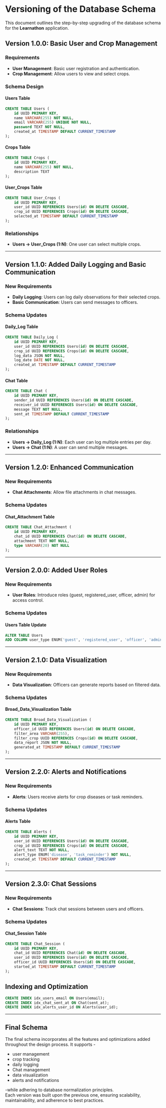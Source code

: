 # Versioning of the Database Schema

This document outlines the step-by-step upgrading of the database schema for the **Learnathon** application. 

## Version 1.0.0: Basic User and Crop Management

### Requirements
- **User Management**: Basic user registration and authentication.
- **Crop Management**: Allow users to view and select crops.

### Schema Design

#### Users Table
```sql
CREATE TABLE Users (
    id UUID PRIMARY KEY,
    name VARCHAR(255) NOT NULL,
    email VARCHAR(255) UNIQUE NOT NULL,
    password TEXT NOT NULL,
    created_at TIMESTAMP DEFAULT CURRENT_TIMESTAMP
);
```

#### Crops Table
```sql
CREATE TABLE Crops (
    id UUID PRIMARY KEY,
    name VARCHAR(255) NOT NULL,
    description TEXT
);
```

#### User_Crops Table
```sql
CREATE TABLE User_Crops (
    id UUID PRIMARY KEY,
    user_id UUID REFERENCES Users(id) ON DELETE CASCADE,
    crop_id UUID REFERENCES Crops(id) ON DELETE CASCADE,
    selected_at TIMESTAMP DEFAULT CURRENT_TIMESTAMP
);
```

### Relationships
- **Users → User_Crops (1:N)**: One user can select multiple crops.

---

## Version 1.1.0: Added Daily Logging and Basic Communication

### New Requirements
- **Daily Logging**: Users can log daily observations for their selected crops.
- **Basic Communication**: Users can send messages to officers.

### Schema Updates

#### Daily_Log Table
```sql
CREATE TABLE Daily_Log (
    id UUID PRIMARY KEY,
    user_id UUID REFERENCES Users(id) ON DELETE CASCADE,
    crop_id UUID REFERENCES Crops(id) ON DELETE CASCADE,
    log_data JSON NOT NULL,
    log_date DATE NOT NULL,
    created_at TIMESTAMP DEFAULT CURRENT_TIMESTAMP
);
```

#### Chat Table
```sql
CREATE TABLE Chat (
    id UUID PRIMARY KEY,
    sender_id UUID REFERENCES Users(id) ON DELETE CASCADE,
    receiver_id UUID REFERENCES Users(id) ON DELETE CASCADE,
    message TEXT NOT NULL,
    sent_at TIMESTAMP DEFAULT CURRENT_TIMESTAMP
);
```

### Relationships
- **Users → Daily_Log (1:N)**: Each user can log multiple entries per day.
- **Users → Chat (1:N)**: A user can send multiple messages.

---

## Version 1.2.0: Enhanced Communication

### New Requirements
- **Chat Attachments**: Allow file attachments in chat messages.

### Schema Updates

#### Chat_Attachment Table
```sql
CREATE TABLE Chat_Attachment (
    id UUID PRIMARY KEY,
    chat_id UUID REFERENCES Chat(id) ON DELETE CASCADE,
    attachment TEXT NOT NULL,
    type VARCHAR(20) NOT NULL
);
```

---

## Version 2.0.0: Added User Roles

### New Requirements
- **User Roles**: Introduce roles (guest, registered_user, officer, admin) for access control.

### Schema Updates

#### Users Table Update
```sql
ALTER TABLE Users
ADD COLUMN user_type ENUM('guest', 'registered_user', 'officer', 'admin') NOT NULL DEFAULT 'guest';
```

---

## Version 2.1.0: Data Visualization

### New Requirements
- **Data Visualization**: Officers can generate reports based on filtered data.

### Schema Updates

#### Broad_Data_Visualization Table
```sql
CREATE TABLE Broad_Data_Visualization (
    id UUID PRIMARY KEY,
    officer_id UUID REFERENCES Users(id) ON DELETE CASCADE,
    filter_area VARCHAR(255),
    filter_crop UUID REFERENCES Crops(id) ON DELETE CASCADE,
    data_report JSON NOT NULL,
    generated_at TIMESTAMP DEFAULT CURRENT_TIMESTAMP
);
```
---

## Version 2.2.0: Alerts and Notifications

### New Requirements
- **Alerts**: Users receive alerts for crop diseases or task reminders.

### Schema Updates

#### Alerts Table
```sql
CREATE TABLE Alerts (
    id UUID PRIMARY KEY,
    user_id UUID REFERENCES Users(id) ON DELETE CASCADE,
    crop_id UUID REFERENCES Crops(id) ON DELETE CASCADE,
    alert_text TEXT NOT NULL,
    alert_type ENUM('disease', 'task_reminder') NOT NULL,
    created_at TIMESTAMP DEFAULT CURRENT_TIMESTAMP
);
```
---

## Version 2.3.0: Chat Sessions

### New Requirements
- **Chat Sessions**: Track chat sessions between users and officers.

### Schema Updates

#### Chat_Session Table
```sql
CREATE TABLE Chat_Session (
    id UUID PRIMARY KEY,
    chat_id UUID REFERENCES Chat(id) ON DELETE CASCADE,
    user_id UUID REFERENCES Users(id) ON DELETE CASCADE,
    officer_id UUID REFERENCES Users(id) ON DELETE CASCADE,
    started_at TIMESTAMP DEFAULT CURRENT_TIMESTAMP
);
```

## Indexing and Optimization
```sql
CREATE INDEX idx_users_email ON Users(email);
CREATE INDEX idx_chat_sent_at ON Chat(sent_at);
CREATE INDEX idx_alerts_user_id ON Alerts(user_id);
```

---

## Final Schema

The final schema incorporates all the features and optimizations added throughout the design process. It supports -
- user management
- crop tracking
- daily logging
- Chat management
- data visualization
- alerts and notifications 

-while adhering to database normalization principles. <br/>
Each version was built upon the previous one, ensuring scalability, maintainability, and adherence to best practices.